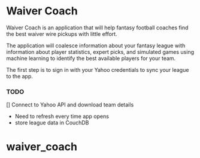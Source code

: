 # Waiver Coach
Waiver Coach is an application that will help fantasy football coaches find the best waiver wire pickups with little effort.

The application will coalesce information about your fantasy league with information about player statistics, expert picks, and simulated games using machine learning to identify the best available players for your team.

The first step is to sign in with your Yahoo credentials to sync your league to the app.

### TODO
[] Connect to Yahoo API and download team details
 - Need to refresh every time app opens
 - store league data in CouchDB
# waiver_coach
